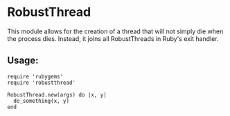 # RobustThread

This module allows for the creation of a thread that will not simply die when
the process dies. Instead, it joins all RobustThreads in Ruby's exit handler.

## Usage:

    require 'rubygems'
    require 'robustthread'

    RobustThread.new(args) do |x, y|
      do_something(x, y)
    end
